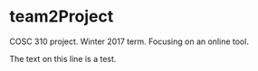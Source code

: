 # team2Project
COSC 310 project. Winter 2017 term. Focusing on an online tool.

The text on this line is a test.
